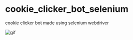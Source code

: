 # cookie_clicker_bot_selenium
cookie clicker bot made using selenium webdriver

![gif](https://gyazo.com/7668671c562ebbd5aad96ebf163726a8)

